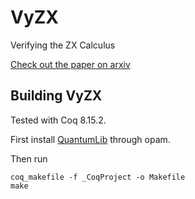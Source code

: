 # VyZX
Verifying the ZX Calculus

[Check out the paper on arxiv](https://arxiv.org/abs/2205.05781)

## Building VyZX

Tested with Coq 8.15.2.

First install [QuantumLib](https://github.com/inQWIRE/QuantumLib) through opam.

Then run
```
coq_makefile -f _CoqProject -o Makefile
make
```
